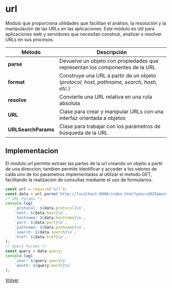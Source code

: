 # url

Modulo que proporciona utilidades que facilitan el análisis, la resolución y la manipulación de las URLs en las aplicaciones. Este módulo es útil para aplicaciones web y servidores que necesitan construir, analizar o resolver URLs en sus procesos.

| Método | Descripción |
|--|--|
| __parse__ | Devuelve un objeto con propiedades que representan los componentes de la URL |
| __format__ | Construye una URL a partir de un objeto (_protocol, host, pathname, search, hash, etc._) |
| __resolve__ | Convierte una URL relativa en una ruta absoluta |
| __URL__ | Clase para crear y manipular URLs con una interfaz orientada a objetos |
| __URLSearchParams__ | Clase para trabajar con los parámetros de búsqueda de la URL |

## Implementacion

El modulo url permite extraer las partes de la url creando un objeto a partir de una direccion; tambien permite identificar y acceder a los valores de cada uno de los parametros implementados al utilizar el metodo GET, facilitando la realizacion de consultas mediante el uso de formularios.

```js
const url = require('url');
const data = url.parse('http://localhost:8080/index.html?year=2025&month=september');
/* URL Params */
console.log(
    `protocol: ${data.protocol}\n`,
    `host: ${data.host}\n`,
    `hostname: ${data.hostname}\n`,
    `port: ${data.port}\n`,
    `pathname: ${data.pathname}\n`,
    `search: ${data.search}\n`,
    `href: ${data.href}\n`,
);
/* Query Params */
const query = data.query;
console.log(
    `year: ${query.year}\n`
    `month: ${query.month}\n` 
);
```

[Volver](/readme.md)